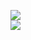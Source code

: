 [![](https://img.shields.io/badge/Made%20With-Github%20Spray-lightgrey.svg?style=for-the-badge&logo=github)](https://github.com/Annihil/github-spray#24322)  
[![](https://i.imgur.com/2DrTn0Z.gif)](https://github.com/Annihil/github-spray)